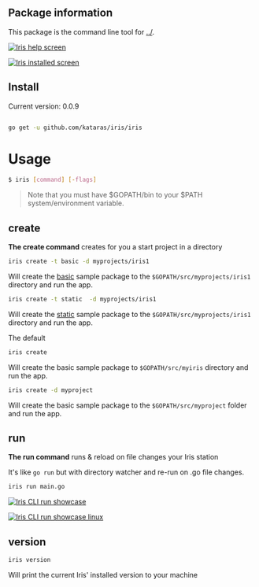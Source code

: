 ## Package information

This package is the command line tool for  [../](https://github.com/kataras/iris).

[![Iris help screen](https://raw.githubusercontent.com/iris-contrib/website/gh-pages/assets/iris_cli_screen.png)](https://raw.githubusercontent.com/iris-contrib/website/gh-pages/assets/iris_cli_screen.png)

[![Iris installed screen](https://raw.githubusercontent.com/iris-contrib/website/gh-pages/assets/iris_cli_screen2.png)](https://raw.githubusercontent.com/iris-contrib/website/gh-pages/assets/iris_cli_screen2.png)

## Install
Current version: 0.0.9
```sh

go get -u github.com/kataras/iris/iris

```

# Usage


```sh
$ iris [command] [-flags]
```

> Note that you must have $GOPATH/bin to your $PATH system/environment variable.


## create


**The create command** creates for you a start project in a directory


```sh
iris create -t basic -d myprojects/iris1
```

Will create the  [basic](https://github.com/iris-contrib/iris-command-assets/tree/master/basic) sample package to the `$GOPATH/src/myprojects/iris1` directory and run the app.

```sh
iris create -t static  -d myprojects/iris1
```

Will create the [static](https://github.com/iris-contrib/iris-command-assets/tree/master/static) sample package to the `$GOPATH/src/myprojects/iris1` directory and run the app.


The default

```sh
iris create
```

Will create the basic sample package to `$GOPATH/src/myiris` directory and run the app.

```sh
iris create -d myproject
```

Will create the basic sample package to the `$GOPATH/src/myproject` folder and run the app.

## run

**The run command** runs & reload on file changes your Iris station

It's like ` go run ` but with directory watcher and re-run on .go file changes.

```sh
iris run main.go
```

[![Iris CLI run showcase](https://raw.githubusercontent.com/iris-contrib/website/gh-pages/assets/iris_command_line_tool_run_command.png)](https://raw.githubusercontent.com/iris-contrib/website/gh-pages/assets/iris_command_line_tool_run_command.png)

[![Iris CLI run showcase linux](https://raw.githubusercontent.com/iris-contrib/website/gh-pages/assets/iris_command_line_tool_run_linux.png)](https://raw.githubusercontent.com/iris-contrib/website/gh-pages/assets/iris_command_line_tool_run_linux.png)


## version

```sh
iris version
```

Will print the current Iris' installed version to your machine
